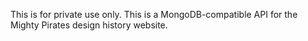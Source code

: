This is for private use only.
This is a MongoDB-compatible API for the Mighty Pirates design history website.